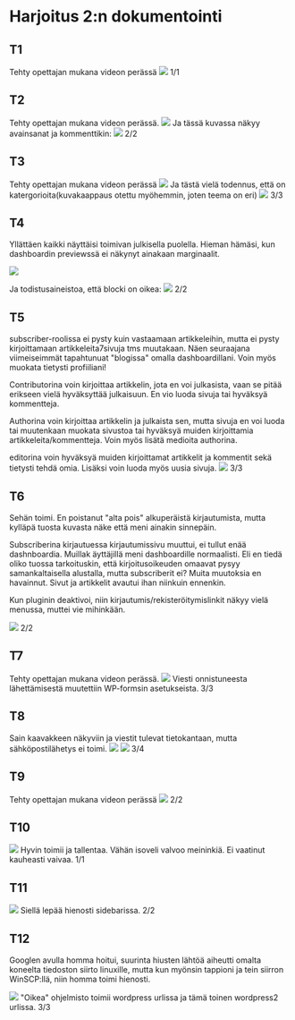 # Harjoitus 2:n dokumentointi

## T1
Tehty opettajan mukana videon perässä
![](/harjoitus2/images/T1.png)
1/1

## T2
Tehty opettajan mukana videon perässä.
![](/harjoitus2/images/T2.png)
Ja tässä kuvassa näkyy avainsanat ja kommenttikin:
![](/harjoitus2/images/T2_2.png)
2/2

## T3
Tehty opettajan mukana videon perässä
![](/harjoitus2/images/T3.png)
Ja tästä vielä todennus, että on katergorioita(kuvakaappaus otettu myöhemmin, joten teema on eri)
![](/harjoitus2/images/T3_2.png)
3/3

## T4
Yllättäen kaikki näyttäisi toimivan julkisella puolella. Hieman hämäsi, kun dashboardin previewssä ei näkynyt ainakaan marginaalit. 

![](/harjoitus2/images/T4.png)

Ja todistusaineistoa, että blocki on oikea:
![](/harjoitus2/images/T4_2.png)
2/2

## T5
subscriber-roolissa ei pysty kuin vastaamaan artikkeleihin, mutta ei pysty kirjoittamaan artikkeleita7sivuja tms muutakaan. Näen seuraajana viimeiseimmät tapahtunuat "blogissa" omalla dashboardillani. Voin myös muokata tietysti profiiliani!

Contributorina voin kirjoittaa artikkelin, jota en voi julkasista, vaan se pitää erikseen vielä hyväksyttää julkaisuun. En vio luoda sivuja tai hyväksyä kommentteja.

Authorina voin kirjoittaa artikkelin ja julkaista sen, mutta sivuja en voi luoda tai muutenkaan muokata sivustoa tai hyväksyä muiden kirjoittamia artikkeleita/kommentteja. Voin myös lisätä medioita authorina.

editorina voin hyväksyä muiden kirjoittamat artikkelit ja kommentit sekä tietysti tehdä omia. Lisäksi voin luoda myös uusia sivuja.
![](/harjoitus2/images/T5.png)
3/3

## T6
Sehän toimi. En poistanut "alta pois" alkuperäistä kirjautumista, mutta kylläpä tuosta kuvasta näke että meni ainakin sinnepäin. 

Subscriberina kirjautuessa kirjautumissivu muuttui, ei tullut enää dashnboardia. Muillak äyttäjillä meni dashboardille normaalisti. Eli en tiedä oliko tuossa tarkoituskin, että kirjoitusoikeuden omaavat pysyy samankaltaisella alustalla, mutta subscriberit ei? Muita muutoksia en havainnut. Sivut ja artikkelit avautui ihan niinkuin ennenkin.

Kun pluginin deaktivoi, niin kirjautumis/rekisteröitymislinkit näkyy vielä menussa, muttei vie mihinkään.

![](/harjoitus2/images/T6.png)
2/2

## T7
Tehty opettajan mukana videon perässä.
![](/harjoitus2/images/T7.png)
Viesti onnistuneesta lähettämisestä muutettiin WP-formsin asetukseista. 
3/3

## T8
Sain kaavakkeen näkyviin ja viestit tulevat tietokantaan, mutta sähköpostilähetys ei toimi.
![](/harjoitus2/images/T8_phpmyadmin.png)
![](/harjoitus2/images/T8.png)
3/4

## T9
Tehty opettajan mukana videon perässä
![](/harjoitus2/images/T9.png)
2/2

## T10
![](/harjoitus2/images/T10.png)
Hyvin toimii ja tallentaa. Vähän isoveli valvoo meininkiä. Ei vaatinut kauheasti vaivaa.
1/1

## T11
![](/harjoitus2/images/T11.png)
Siellä lepää hienosti sidebarissa.
2/2

## T12
Googlen avulla homma hoitui, suurinta hiusten lähtöä aiheutti omalta koneelta tiedoston siirto linuxille, mutta kun myönsin tappioni ja tein siirron WinSCP:llä, niin homma toimi hienosti.

![](/harjoitus2/images/T12.png)
"Oikea" ohjelmisto toimii wordpress urlissa ja tämä toinen wordpress2 urlissa.
3/3